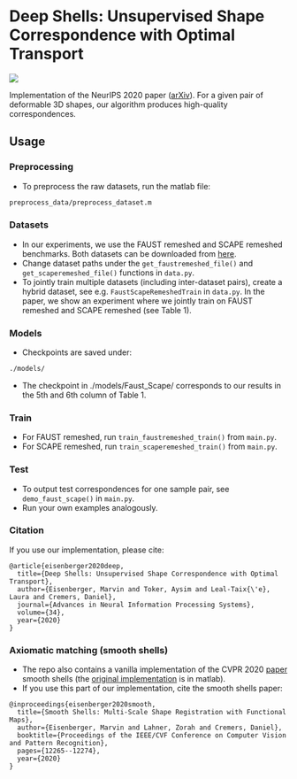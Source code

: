 <h1> Deep Shells: Unsupervised Shape Correspondence with Optimal Transport </h1>

![](https://github.com/marvin-eisenberger/deep-shells/blob/master/teaser_deep_shells.png)

Implementation of the NeurIPS 2020 paper ([arXiv](https://arxiv.org/abs/2010.15261)). For a given pair of deformable 3D shapes, our algorithm produces high-quality correspondences.

## Usage

### Preprocessing
* To preprocess the raw datasets, run the matlab file:
```bash
preprocess_data/preprocess_dataset.m
```

### Datasets
* In our experiments, we use the FAUST remeshed and SCAPE remeshed benchmarks. Both datasets can be downloaded from [here](https://github.com/LIX-shape-analysis/GeomFmaps).
* Change dataset paths under the `get_faustremeshed_file()` and `get_scaperemeshed_file()` functions in `data.py`. 
* To jointly train multiple datasets (including inter-dataset pairs), create a hybrid dataset, see e.g. `FaustScapeRemeshedTrain` in `data.py`. In the paper, we show an experiment where we jointly train on FAUST remeshed and SCAPE remeshed (see Table 1).

### Models
* Checkpoints are saved under:
```bash
./models/
```
* The checkpoint in ./models/Faust_Scape/ corresponds to our results in the 5th and 6th column of Table 1.

### Train
* For FAUST remeshed, run `train_faustremeshed_train()` from `main.py`.
* For SCAPE remeshed, run `train_scaperemeshed_train()` from `main.py`.

### Test
* To output test correspondences for one sample pair, see `demo_faust_scape()` in `main.py`.
* Run your own examples analogously.

### Citation
If you use our implementation, please cite:
```
@article{eisenberger2020deep,
  title={Deep Shells: Unsupervised Shape Correspondence with Optimal Transport},
  author={Eisenberger, Marvin and Toker, Aysim and Leal-Taix{\'e}, Laura and Cremers, Daniel},
  journal={Advances in Neural Information Processing Systems},
  volume={34},
  year={2020}
}
```
### Axiomatic matching (smooth shells)
* The repo also contains a vanilla implementation of the CVPR 2020 [paper](https://openaccess.thecvf.com/content_CVPR_2020/papers/Eisenberger_Smooth_Shells_Multi-Scale_Shape_Registration_With_Functional_Maps_CVPR_2020_paper.pdf) smooth shells (the [original implementation](https://github.com/marvin-eisenberger/smooth-shells) is in matlab).
* If you use this part of our implementation, cite the smooth shells paper:
```
@inproceedings{eisenberger2020smooth,
  title={Smooth Shells: Multi-Scale Shape Registration with Functional Maps},
  author={Eisenberger, Marvin and Lahner, Zorah and Cremers, Daniel},
  booktitle={Proceedings of the IEEE/CVF Conference on Computer Vision and Pattern Recognition},
  pages={12265--12274},
  year={2020}
}
```

